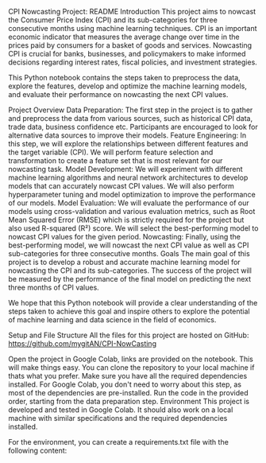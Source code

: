 CPI Nowcasting Project: README
Introduction
This project aims to nowcast the Consumer Price Index (CPI) and its sub-categories for three consecutive months using machine learning techniques. CPI is an important economic indicator that measures the average change over time in the prices paid by consumers for a basket of goods and services. Nowcasting CPI is crucial for banks, businesses, and policymakers to make informed decisions regarding interest rates, fiscal policies, and investment strategies.

This Python notebook contains the steps taken to preprocess the data, explore the features, develop and optimize the machine learning models, and evaluate their performance on nowcasting the next CPI values.

Project Overview
Data Preparation: The first step in the project is to gather and preprocess the data from various sources, such as historical CPI data, trade data, business confidence etc. Participants are encouraged to look for alternative data sources to improve their models.
Feature Engineering: In this step, we will explore the relationships between different features and the target variable (CPI). We will perform feature selection and transformation to create a feature set that is most relevant for our nowcasting task.
Model Development: We will experiment with different machine learning algorithms and neural network architectures to develop models that can accurately nowcast CPI values. We will also perform hyperparameter tuning and model optimization to improve the performance of our models.
Model Evaluation: We will evaluate the performance of our models using cross-validation and various evaluation metrics, such as Root Mean Squared Error (RMSE) which is strictly required for the project but also used R-squared (R²) score. We will select the best-performing model to nowcast CPI values for the given period.
Nowcasting: Finally, using the best-performing model, we will nowcast the next CPI value as well as CPI sub-categories for three consecutive months.
Goals
The main goal of this project is to develop a robust and accurate machine learning model for nowcasting the CPI and its sub-categories. The success of the project will be measured by the performance of the final model on predicting the next three months of CPI values.

We hope that this Python notebook will provide a clear understanding of the steps taken to achieve this goal and inspire others to explore the potential of machine learning and data science in the field of economics.

Setup and File Structure
All the files for this project are hosted on GitHub: https://github.com/mygitAN/CPI-NowCasting

Open the project in Google Colab, links are provided on the notebook. This will make things easy. You can clone the repository to your local machine if thats what you prefer.
Make sure you have all the required dependencies installed. For Google Colab, you don't need to worry about this step, as most of the dependencies are pre-installed.
Run the code in the provided order, starting from the data preparation step.
Environment
This project is developed and tested in Google Colab. It should also work on a local machine with similar specifications and the required dependencies installed.

For the environment, you can create a requirements.txt file with the following content:

